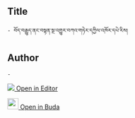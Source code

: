 ## Title
	- བོད་བརྒྱུད་ནང་བསྟན་སྔ་འགྱུར་བཀའ་གཏེར་དཀྱིལ་འཁོར་དཔེ་རིས།

## Author
	- 



[<img src="https://img.icons8.com/color/25/000000/edit-property.png"> Open in Editor](http://editor.openpecha.org/P010769)

[<img width="25" src="https://library.bdrc.io/icons/BUDA-small.svg"> Open in Buda](https://library.bdrc.io/show/bdr:IE0OPP010769)
